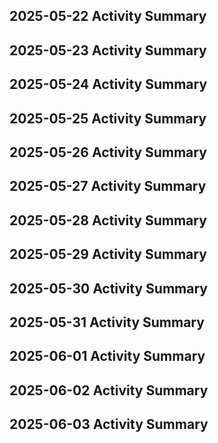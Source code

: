 ## 2025-05-22 Activity Summary
## 2025-05-23 Activity Summary
## 2025-05-24 Activity Summary
## 2025-05-25 Activity Summary
## 2025-05-26 Activity Summary
## 2025-05-27 Activity Summary
## 2025-05-28 Activity Summary
## 2025-05-29 Activity Summary
## 2025-05-30 Activity Summary
## 2025-05-31 Activity Summary
## 2025-06-01 Activity Summary
## 2025-06-02 Activity Summary
## 2025-06-03 Activity Summary
